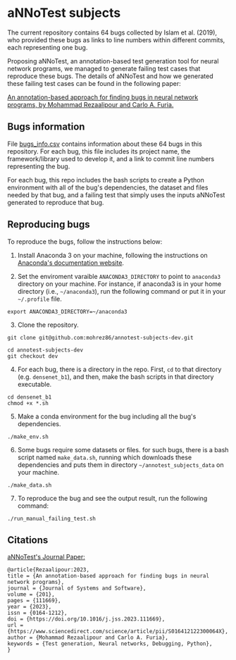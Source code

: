 # aNNoTest subjects

The current repository contains 64 bugs collected by Islam et al. (2019),
who provided these bugs as links to
line numbers within different commits, each representing one bug.

Proposing aNNoTest, an annotation-based test generation tool 
for neural network programs, we managed to generate failing 
test cases that reproduce these bugs. 
The details of aNNoTest and how we generated
these failing test cases can be found in the 
following paper:

[An annotation-based approach for 
finding bugs in neural network programs, by
Mohammad Rezaalipour and Carlo A. Furia.](https://doi.org/10.1016/j.jss.2023.111669)

## Bugs information

File [bugs_info.csv](bugs_info.csv) contains information about these
64 bugs in this repository. For each bug, this file includes 
its project name, the framework/library used to develop it, and a link
to commit line numbers representing the bug.

For each bug, this repo includes the bash scripts to create
a Python environment with all of the bug's dependencies,
the dataset and files needed by that bug, and a failing test
that simply uses the inputs aNNoTest generated to reproduce that
bug.

## Reproducing bugs

To reproduce the bugs, follow the instructions below:

1. Install Anaconda 3 on your machine, following
the instructions on 
[Anaconda's documentation 
website](https://docs.anaconda.com/free/anaconda/install/index.html).


2. Set the enviroment varaible `ANACONDA3_DIRECTORY` to
point to `anaconda3` directory on your machine.
For instance, if anaconda3 is in your home directory
(i.e., `~/anaconda3`), run the following command
or put it in your `~/.profile` file.

```
export ANACONDA3_DIRECTORY=~/anaconda3
```

3. Clone the repository.

```
git clone git@github.com:mohrez86/annotest-subjects-dev.git

cd annotest-subjects-dev
git checkout dev
```

4. For each bug, there is a directory in the repo.
First, `cd` to that directory (e.g. `densenet_b1`), and then, make the
bash scripts in that directory executable.

```
cd densenet_b1
chmod +x *.sh
```

5. Make a conda environment for the bug including
all the bug's dependencies.

```
./make_env.sh
```

6. Some bugs require some datasets or files.
for such bugs, there is a bash script named `make_data.sh`,
running which downloads these dependencies and puts them
in directory `~/annotest_subjects_data` on your machine.

```
./make_data.sh
```

7. To reproduce the bug and see the output result,
run the following command:
```
./run_manual_failing_test.sh
```


## Citations

[aNNoTest's Journal 
Paper:](https://www.sciencedirect.com/science/article/pii/S016412122300064X?via%3Dihub)

```
@article{Rezaalipour:2023,
title = {An annotation-based approach for finding bugs in neural network programs},
journal = {Journal of Systems and Software},
volume = {201},
pages = {111669},
year = {2023},
issn = {0164-1212},
doi = {https://doi.org/10.1016/j.jss.2023.111669},
url = {https://www.sciencedirect.com/science/article/pii/S016412122300064X},
author = {Mohammad Rezaalipour and Carlo A. Furia},
keywords = {Test generation, Neural networks, Debugging, Python},
}
```